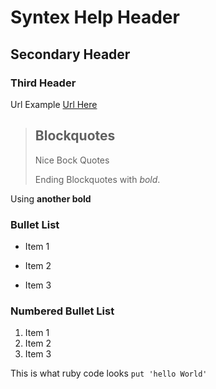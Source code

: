 Syntex Help Header
==================

Secondary Header
----------------

### Third Header

Url Example [Url Here](http://sanfy.in)

> ## Blockquotes
>
> Nice Bock Quotes
>
> Ending Blockquotes with *bold*.

Using **another bold**

### Bullet List
* Item 1
+ Item 2
- Item 3

### Numbered Bullet List
1. Item 1
2. Item 2
3. Item 3

This is what ruby code looks `put 'hello World'`